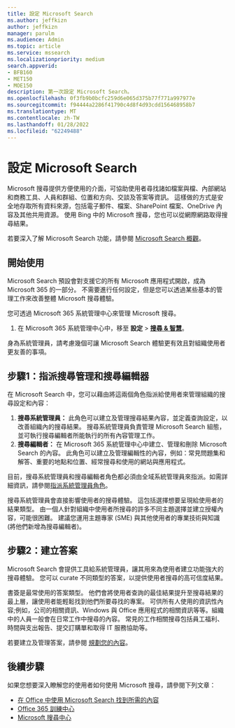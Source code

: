 ```yaml
---
title: 設定 Microsoft Search
ms.author: jeffkizn
author: jeffkizn
manager: parulm
ms.audience: Admin
ms.topic: article
ms.service: mssearch
ms.localizationpriority: medium
search.appverid:
- BFB160
- MET150
- MOE150
description: 第一次設定 Microsoft Search。
ms.openlocfilehash: 0f3fb9b0bcfc259d6e065d375b77f771a997977e
ms.sourcegitcommit: f94444a2286f41790c4d8f4d93cdd156468958b7
ms.translationtype: MT
ms.contentlocale: zh-TW
ms.lasthandoff: 01/28/2022
ms.locfileid: "62249488"
---
```

# <a name="set-up-microsoft-search"></a>設定 Microsoft Search

Microsoft 搜尋提供方便使用的介面，可協助使用者尋找諸如檔案與檔、內部網站和商務工具、人員和群組、位置和方向、交談及答案等資訊。 這樣做的方式是安全地存取所有資料來源，包括電子郵件、檔案、SharePoint 檔案、OneDrive 內容及其他共用資源。 使用 Bing 中的 Microsoft 搜尋，您也可以從網際網路取得搜尋結果。

若要深入了解 Microsoft Search 功能，請參閱 [Microsoft Search 概觀](overview-microsoft-search.md)。

## <a name="get-started"></a>開始使用

Microsoft Search 預設會對支援它的所有 Microsoft 應用程式開啟，成為 Microsoft 365 的一部分。 不需要進行任何設定，但是您可以透過某些基本的管理工作來改善整體 Microsoft 搜尋體驗。

您可透過 Microsoft 365 系統管理中心來管理 Microsoft 搜尋。

1. 在 Microsoft 365 系統管理中心中，移至 **設定**  >  [**搜尋 & 智慧**](https://admin.microsoft.com/Adminportal/Home#/MicrosoftSearch)。

身為系統管理員，請考慮幾個可讓 Microsoft Search 體驗更有效且對組織使用者更友善的事項。

## <a name="step-1-assign-search-admin-and-search-editor"></a>步驟1：指派搜尋管理和搜尋編輯器

在 Microsoft Search 中，您可以藉由將這兩個角色指派給使用者來管理組織的搜尋設定和內容：

1. **搜尋系統管理員：** 此角色可以建立及管理搜尋結果內容，並定義查詢設定，以改善組織內的搜尋結果。 搜尋系統管理員負責管理 Microsoft Search 組態，並可執行搜尋編輯者所能執行的所有內容管理工作。
2. **搜尋編輯者：** 在 Microsoft 365 系統管理中心中建立、管理和刪除 Microsoft Search 的內容。 此角色可以建立及管理編輯性的內容，例如：常見問題集和解答、重要的地點和位置、經常搜尋和使用的網站與應用程式。

目前，搜尋系統管理員和搜尋編輯者角色都必須由全域系統管理員來指派。如需詳細資訊，請參閱[指派系統管理員角色](/office365/admin/add-users/assign-admin-roles?view=o365-worldwide)。

搜尋系統管理員會直接影響使用者的搜尋體驗。 這包括選擇想要呈現給使用者的結果類型。 由一個人針對組織中使用者所搜尋的許多不同主題選擇並建立授權內容，可能很困難。 建議您運用主題專家 (SME) 與其他使用者的專業技術與知識 (將他們新增為搜尋編輯者)。

## <a name="step-2-create-answers"></a>步驟2：建立答案

Microsoft Search 會提供工具給系統管理員，讓其用來為使用者建立功能強大的搜尋體驗。 您可以 curate 不同類型的答案，以提供使用者搜尋的高可信度結果。

書簽是最常使用的答案類型。 他們會將使用者查詢的最佳結果提升至搜尋結果的最上層，讓使用者能輕鬆找到他們所要尋找的專案。
可供所有人使用的資訊性內容;例如，公司的相關資訊、Windows 與 Office 應用程式的相關資訊等等。組織中的人員一般會在日常工作中搜尋的內容。 常見的工作相關搜尋包括員工福利、時間與支出報告、提交訂購單和取得 IT 服務協助等。

若要建立及管理答案，請參閱 [規劃您的內容](plan-your-content.md)。

## <a name="next-steps"></a>後續步驟

如果您想要深入瞭解您的使用者如何使用 Microsoft 搜尋，請參閱下列文章：

- [在 Office 中使用 Microsoft Search 找到所需的內容](https://support.office.com/article/find-what-you-need-with-microsoft-search-in-office-2457d4d8-48a8-4ad4-ab89-5a0657aa8446)
- [Office 365 訓練中心](https://support.office.com/office-training-center)
- [Microsoft 搜尋中心](https://support.office.com/article/-working-title-microsoft-search-center-b8bf5a2c-7515-40a9-9a6a-b8ed382c86bc)
